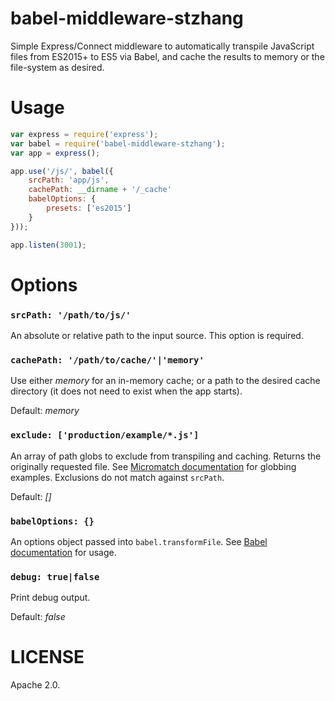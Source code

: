 babel-middleware-stzhang
================

Simple Express/Connect middleware to automatically transpile JavaScript files
from ES2015+ to ES5 via Babel, and cache the results to memory or the
file-system as desired.

Usage
=====
```javascript
var express = require('express');
var babel = require('babel-middleware-stzhang');
var app = express();

app.use('/js/', babel({
    srcPath: 'app/js',
    cachePath: __dirname + '/_cache'
    babelOptions: {
        presets: ['es2015']
    }
}));

app.listen(3001);
```

Options
=======

### `srcPath: '/path/to/js/'`
An absolute or relative path to the input source. This option is required.

### `cachePath: '/path/to/cache/'|'memory'`
Use either _memory_ for an in-memory cache; or a path to the desired cache directory (it does not need to exist when the app starts).

Default: _memory_

### `exclude: ['production/example/*.js']`
An array of path globs to exclude from transpiling and caching. Returns the originally requested file. See [Micromatch documentation](https://www.npmjs.com/package/micromatch) for globbing examples. Exclusions do not match against `srcPath`.

Default: _[]_

### `babelOptions: {}`
An options object passed into `babel.transformFile`. See [Babel documentation](https://babeljs.io/docs/usage/options/) for usage.

### `debug: true|false`
Print debug output.

Default: _false_

LICENSE
=======

Apache 2.0.
